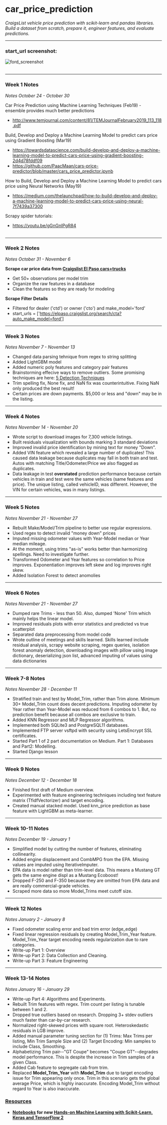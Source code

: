 # car_price_prediction
*CraigsList vehicle price prediction with scikit-learn and pandas libraries.  Build a dataset from scratch, prepare it, engineer features, and evaluate predictions.*


***
### start_url screenshot: 
![ford_screenshot](start_url.PNG)
<br><br/>

---
### Week 1 Notes
*Notes October 24 - October 30*

Car Price Prediction using Machine  Learning Techniques (Feb19) - ensemble provides much better predictions
* http://www.temjournal.com/content/81/TEMJournalFebruary2019_113_118.pdf

Build, Develop and Deploy a Machine Learning Model to predict cars price using Gradient Boosting (Mar19)
* https://towardsdatascience.com/build-develop-and-deploy-a-machine-learning-model-to-predict-cars-price-using-gradient-boosting-2d4d78fddf09
* https://github.com/PaacMaan/cars-price-predictor/blob/master/cars_price_predictor.ipynb

How to Build, Develop and Deploy a Machine Learning Model to predict cars price using Neural Networks (May19)
* https://medium.com/thelaunchpad/how-to-build-develop-and-deploy-a-machine-learning-model-to-predict-cars-price-using-neural-7f7439a37300

Scrapy spider tutorials:
* https://youtu.be/gGnGnIPgR84
<br><br/>

---
### Week 2 Notes
*Notes October 31 - November 6*

**Scrape car price data from [Craigslist El Paso cars+trucks](https://elpaso.craigslist.org/d/cars-trucks/search/cta)**
* Get 50+ observations per model trim
* Organize the raw features in a database
* Clean the features so they are ready for modeling

**Scrape Filter Details**
* Filtered for dealer ('ctd') or owner ('cto') and make_model='ford'
* start_urls = ['https://elpaso.craigslist.org/search/cta?auto_make_model=ford']

---
### Week 3 Notes
*Notes November 7 - November 13*

* Changed data parsing tehnique from regex to string splitting
* Added LightGBM model
* Added numeric poly features and category pair features
* Brainstorming effecive ways to remove outliers.  Some promising techniques are here:  [5 Detection Techniques](https://towardsdatascience.com/5-ways-to-detect-outliers-that-every-data-scientist-should-know-python-code-70a54335a623)
* Trim spelling fix, None fix, and NaN fix was counterintuitive.  Fixing NaN only produced the best result!
* Certain prices are down payments.  $5,000 or less and "down" may be in the listing.

---
### Week 4 Notes
*Notes November 14 - November 20*
* Wrote script to download images for 7,300 vehicle listings.
* Built residuals visualization with bounds marking 3 standard deviations
* Improved invalid price identification by mining text for money "Down".
* Added VIN feature which revealed a large number of duplicates!  This caused data leakage because duplicates may fall in both train and test. Autos with matching Title/Odometer/Price we also flagged as duplicates.
* Data leakage in test **overstated** prediction performance because certain vehicles in train and test were the same vehicles (same features and price).  The unique listing, called vehicleID, was different.  However, the VIN for certain vehicles, was in many listings.

---
### Week 5 Notes
*Notes November 21 - November 27*
* Rebuilt Make/Model/Trim pipeline to better use regular expressions.
* Used regex to detect invalid "money down" prices
* Imputed missing odometer values with Year-Model median or Year median mileage.
* At the moment, using trims "as-is" works better than harmonizing spellings.  Need to investigate further.
* Transformed Odometer and Year features so correlation to Price improves.  Exponentiation improves left skew and log improves right skew.
* Added Isolation Forest to detect anomolies

---
### Week 6 Notes
*Notes November 21 - November 27*
* Dumped rare Trims - less than 50.  Also, dumped 'None' Trim which mainly helps the linear model.
* Improved residuals plots with error statistics and predicted vs true scatterplot
* Separated data preprocessing from model code
* Wrote outline of meetings and skills learned. Skills learned include residual analysis, scrapy website scraping, regex queries, isolation forest anomaly detection, downloading images with pillow using image dictionary, deserializing json list, advanced imputing of values using data dictionaries

---
### Week 7-8 Notes
*Notes November 28 - December 11*
* Stratified train and test by Model_Trim, rather than Trim alone.  Minimum 30+ Model_Trim count does decent predictions.
Imputing odometer by Year rather than Year-Model was reduced from 6 combos to 1.  But, no prediction benefit because all
combos are exclusive to train.
* Added KNN Regressor and MLP Regressor algorithms.
* Implemented both SQLite3 and PostgreSQL11 databases.
* Implemented FTP server vsftpd with security using LetsEncrypt SSL certificates.
* Started Part 1 of 2 part documentation on Medium.  Part 1: Databases and Part2: Modelling.
* Started Django lesson

---
### Week 9 Notes
*Notes December 12 - December 18*
* Finished first draft of Medium overview.
* Experimented with feature engineering techniques including text feature matrix (TfidfVectorizer) and target encoding.
* Created manual stacked model.  Used knn_price prediction as base feature with LightGBM as meta-learner.

---
### Week 10-11 Notes
*Notes December 19 - January 1*
* Simplified model by cutting the number of features, eliminating collinearity.
* Added engine displacement and CombMPG from the EPA. Missing values are imputed using IterativeImputer.
* EPA data is model rather than trim-level data.  This means a Mustang GT gets the same engine displ as a Mustang Ecoboost!
* Dropped F-250 and F-350 because they are omitted from EPA data and are really commercial-grade vehicles.
* Scraped more data so more Model_Trims meet cutoff size.

---
### Week 12 Notes
*Notes January 2 - January 8*
* Fixed odometer scaling error and bad trim error (edge_edge)
* Fixed linear regression residuals by creating Model_Trim_Year feature.  Model_Trim_Year target encoding needs regularization due to rare categories.
* Write-up Part 1: Overview
* Write-up Part 2: Data Collection and Cleaning.
* Write-up Part 3: Feature Engineering

---
### Week 13-14 Notes
*Notes January 16 - January 29*
* Write-up Part 4: Algorithms and Experiments.
* Rebuilt Trim features with regex.  Trim count per listing is tunable between 1 and 2.
* Dropped true outliers based on research. Dropping 3+ stdev outliers much faster than car-by-car research.
* Normalized right-skewed prices with square root.  Heteroskedastic residuals in LGB improve.
* Added manual parameter tuning section for (1) Trims: Max Trims per listing, Min Trim Sample Size and 
(2) Target Encoding: Min samples to include Class, Smoothing.
* Alphabetizing Trim pair--"GT Coupe" becomes "Coupe GT"--degrades model performance.  This is despite the increase in Trim samples of a given Class.
* Added Cab feature to segregate cab from trim.  
* Replaced **Model_Trim_Year** with **Model_Trim** due to target encoding issue for Trim appearing only once.
Trim in this scenario gets the global average Price, which is highly inaccurate.  Encoding Model_Trim without
regard to Year is also inaccurate.

### <ins>Resources</ins>
* **[Notebooks](https://github.com/ageron/handson-ml2) for new <ins>[Hands-on Machine Learning with Scikit-Learn, Keras and TensorFlow 2](https://www.amazon.com/dp/1492032646/ref=cm_sw_r_tw_dp_U_x_HWDQDb0DEX69X)</ins>**
<br><br/>
